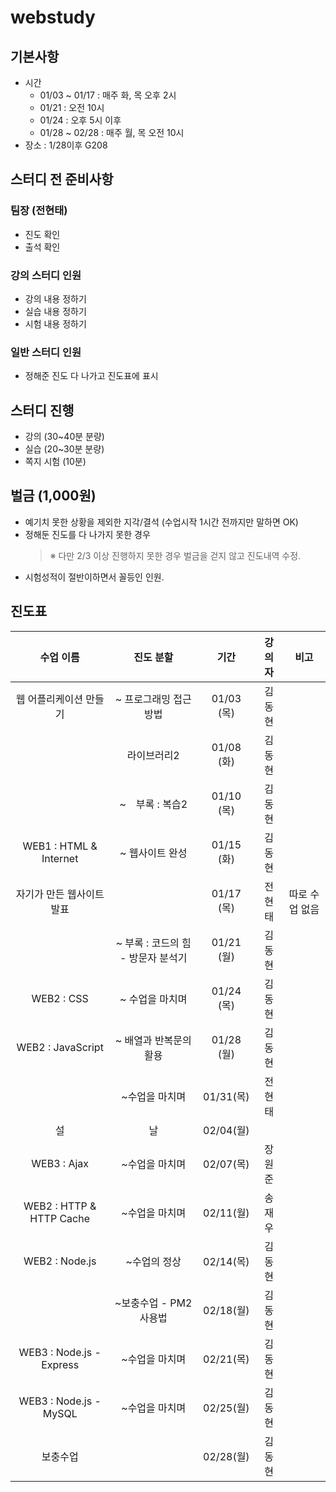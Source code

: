 # webstudy

## 기본사항
- 시간
	- 01/03 ~ 01/17 : 매주 화, 목 오후 2시
	- 01/21 : 오전 10시
	- 01/24 : 오후 5시 이후
	- 01/28 ~ 02/28 : 매주 월, 목 오전 10시
- 장소 : 1/28이후 G208

## 스터디 전 준비사항
### 팀장 (전현태)
- 진도 확인
- 출석 확인

### 강의 스터디 인원
- 강의 내용 정하기
- 실습 내용 정하기
- 시험 내용 정하기

### 일반 스터디 인원
- 정해준 진도 다 나가고 진도표에 표시

## 스터디 진행
- 강의 (30~40분 분량)
- 실습 (20~30분 분량)
- 쪽지 시험 (10분)

## 벌금 (1,000원)
- 예기치 못한 상황을 제외한 지각/결석 (수업시작 1시간 전까지만 말하면 OK)
- 정해둔 진도를 다 나가지 못한 경우
	> ※ 다만 2/3 이상 진행하지 못한 경우 벌금을 걷지 않고 진도내역 수정.
- 시험성적이 절반이하면서 꼴등인 인원.

## 진도표

| 수업 이름 | 진도 분할 | 기간 | 강의자 | 비고 |
|:--:|:--:|:--:|:--:|:--:|
| 웹 어플리케이션 만들기 | ~ 프로그래밍 접근방법 | 01/03 (목) | 김동현 | |
| |  라이브러리2 | 01/08 (화) | 김동현 | |
| | ~　부록 : 복습2 | 01/10 (목) | 김동현 | |
| WEB1 : HTML & Internet| ~ 웹사이트 완성 | 01/15 (화) | 김동현 | |
| 자기가 만든 웹사이트 발표 || 01/17 (목) | 전현태 | 따로 수업 없음 |
| | ~ 부록 : 코드의 힘 - 방문자 분석기 | 01/21 (월) | 김동현 | |
| WEB2 : CSS | ~ 수업을 마치며 | 01/24 (목)  | 김동현 | |
| WEB2 : JavaScript | ~ 배열과 반복문의 활용 | 01/28 (월) | 김동현 | | 
| | ~수업을 마치며 | 01/31(목) | 전현태 | |
| 설 | 날 | 02/04(월) | | |
| WEB3 : Ajax | ~수업을 마치며 | 02/07(목) | 장원준 | |
| WEB2 : HTTP & HTTP Cache | ~수업을 마치며 | 02/11(월) | 송재우 | |
| WEB2 : Node.js | ~수업의 정상 | 02/14(목) | 김동현 | |
|  | ~보충수업 - PM2 사용법 | 02/18(월) | 김동현 | |
| WEB3 : Node.js - Express | ~수업을 마치며 | 02/21(목) | 김동현 | |
| WEB3 : Node.js - MySQL | ~수업을 마치며 | 02/25(월) | 김동현 | |
| 보충수업 | | 02/28(월) | 김동현 | |


